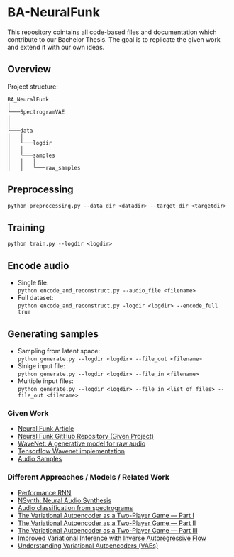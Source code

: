 # BA-NeuralFunk
This repository cointains all code-based files and documentation which contribute to our Bachelor Thesis. The goal is to replicate the given work and extend it with our own ideas.

## Overview
Project structure:

```
BA_NeuralFunk  
│
└───SpectrogramVAE
│
│
└───data
│   │
│   └───logdir
│   │ 
│   └───samples
│   │   │ 
│   │   └───raw_samples

```
## Preprocessing
```python preprocessing.py --data_dir <datadir> --target_dir <targetdir>```
## Training
```python train.py --logdir <logdir>```
## Encode audio
* Single file:\
```python encode_and_reconstruct.py --audio_file <filename>```
* Full dataset:\
```python encode_and_reconstruct.py -logdir <logdir> --encode_full true```
## Generating samples
* Sampling from latent space:\
```python generate.py --logdir <logdir> --file_out <filename>```
* Sinlge input file:\
```python generate.py --logdir <logdir> --file_in <filename>```
* Multiple input files:\
```python generate.py --logdir <logdir> --file_in <list_of_files> --file_out <filename>```




### Given Work
* [Neural Funk Article](https://towardsdatascience.com/neuralfunk-combining-deep-learning-with-sound-design-91935759d628) 
* [Neural Funk GitHub Repository (Given Project)](https://github.com/maxfrenzel/SpectrogramVAE) 
* [WaveNet: A generative model for raw audio](https://www.deepmind.com/blog/wavenet-a-generative-model-for-raw-audio)
* [Tensorflow Wavenet implementation](https://github.com/ibab/tensorflow-wavenet)
* [Audio Samples](https://www.dropbox.com/s/vo5s1iq5eqyxxcm/Generated%20Samples.zip?dl=0)

### Different Approaches / Models / Related Work
* [Performance RNN](https://magenta.tensorflow.org/performance-rnn)
* [NSynth: Neural Audio Synthesis](https://magenta.tensorflow.org/nsynth)
* [Audio classification from spectrograms](https://gist.github.com/naotokui/a2b331dd206b13a70800e862cfe7da3c)
* [The Variational Autoencoder as a Two-Player Game — Part I](https://towardsdatascience.com/the-variational-autoencoder-as-a-two-player-game-part-i-4c3737f0987b)
* [The Variational Autoencoder as a Two-Player Game — Part II](https://towardsdatascience.com/the-variational-autoencoder-as-a-two-player-game-part-ii-b80d48512f46)
* [The Variational Autoencoder as a Two-Player Game — Part III](https://towardsdatascience.com/the-variational-autoencoder-as-a-two-player-game-part-iii-d8d56c301600)
* [Improved Variational Inference with Inverse Autoregressive Flow](https://arxiv.org/pdf/1606.04934.pdf)
* [Understanding Variational Autoencoders (VAEs)](https://towardsdatascience.com/understanding-variational-autoencoders-vaes-f70510919f73)
